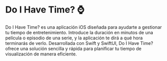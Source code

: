 # Do I Have Time? ⌚️

Do I Have Time? es una aplicación iOS diseñada para ayudarte a gestionar tu tiempo de entretenimiento. Introduce la duración en minutos de una película o episodio de una serie, y la aplicación te dirá a qué hora terminarás de verlo. Desarrollada con Swift y SwiftUI, Do I Have Time? ofrece una solución sencilla y rápida para planificar tu tiempo de visualización de manera eficiente.

